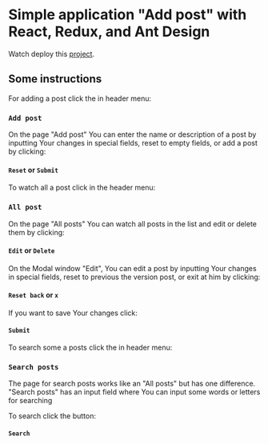 # Simple application "Add post" with React, Redux, and Ant Design

Watch deploy this [project](https://add-post-app.vercel.app/posts).

## Some instructions

For adding a post click the in header menu:

### `Add post`

On the page "Add post" You can enter the name or description of a post by inputting Your changes in special fields, reset to empty fields, or add a post by clicking:

#### `Reset` or `Submit`

To watch all a post click in the header menu:

### `All post`

On the page "All posts" You can watch all posts in the list and edit or delete them by clicking: 

#### `Edit` or `Delete`

On the Modal window "Edit", You can edit a post by inputting Your changes in special fields, reset to previous the version post, or exit at him by clicking:

#### `Reset back` or `x`

If you want to save Your changes click:

#### `Submit`

To search some a posts click the in header menu: 

### `Search posts`

The page for search posts works like an "All posts" but has one difference. "Search posts" has an input field where You can input some words or letters for searching

To search click the button: 

#### `Search`
